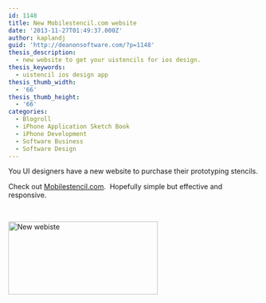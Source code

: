 ```yaml
---
id: 1148
title: New Mobilestencil.com website
date: '2013-11-27T01:49:37.000Z'
author: kaplandj
guid: 'http://deanonsoftware.com/?p=1148'
thesis_description:
  - new website to get your uistencils for ios design.
thesis_keywords:
  - uistencil ios design app
thesis_thumb_width:
  - '66'
thesis_thumb_height:
  - '66'
categories:
  - Blogroll
  - iPhone Application Sketch Book
  - iPhone Development
  - Software Business
  - Software Design
---
```

You UI designers have a new website to purchase their prototyping stencils.

Check out [Mobilestencil.com](http://mobilestencil.com "UI Stencil website").  Hopefully simple but effective and responsive.

 

[<img class="alignnone size-medium wp-image-1149" alt="New webiste" src="http://deanonsoftware.com/wp-content/uploads/2013/11/deansoftwebpic-300x147.png" width="300" height="147" srcset="http://deanonsoftware.com/wp-content/uploads/2013/11/deansoftwebpic-300x147.png 300w, http://deanonsoftware.com/wp-content/uploads/2013/11/deansoftwebpic-1024x504.png 1024w, http://deanonsoftware.com/wp-content/uploads/2013/11/deansoftwebpic.png 1334w" sizes="(max-width: 300px) 100vw, 300px" />](http://deanonsoftware.com/wp-content/uploads/2013/11/deansoftwebpic.png)

